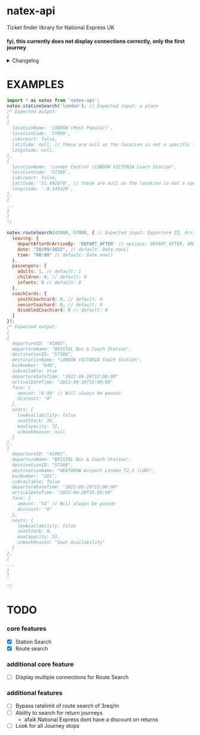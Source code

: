 # natex-api
Ticket finder library for National Express UK

#### fyi, this currently does not display connections correctly, only the first journey

<details><summary>Changelog</summary>
  0.0.2 - 🐛 whoops. forgot to fix date and time on routesearch
  0.0.1 - :tada: Released with all core features
</details>


# EXAMPLES
```js
import * as natex from 'natex-api';
natex.stationSearch('london'); // Expected input: a place
/* Expected output:
[
{
  locationName: 'LONDON (Most Popular)',
  locationCode: '57000',
  isAirport: false,
  latitude: null, // these are null as the location is not a specific location. most locations will have a latitude and longitude
  longitude: null,
},
{
  locationName: 'London Central (LONDON VICTORIA Coach Station',
  locationCode: '57366',
  isAirport: false,
  latitude: '51.492670', // these are null as the location is not a specific location. most locations will have a latitude and longitude
  longitude: '-0.149220',
},
{
...
}
]
*/

natex.routeSearch(41000, 57000, { // Expected input: Departure ID, Arrival ID, optional: options (specified below)
  leaving: {
    departAfterOrArriveBy: 'DEPART_AFTER' // options: DEPART_AFTER, ARRIVE_BY default: DEPART_AFTER
    date: "20/09/2022", // default: Date.now()
    time: "00:00" // default: Date.now()
  },
  passengers: {
    adults: 1, // default: 1
    children: 0, // default: 0
    infants: 0 // default: 0
  },
  coachCards: {
    youthCoachcard: 0, // default: 0
    seniorCoachard: 0, // default: 0
    disabledCoachcard: 0 // default: 0
  }
});
/* Expected output:
[
{
  departureID: "41065",
  departureName: "BRISTOL Bus & Coach Station",
  destinationID: "57366",
  destinationName: "LONDON VICTORIA Coach Station",
  busNumber: "040",
  isAvailable: true
  departureDateTime: "2022-09-20T12:00:00"
  arrivalDateTime: "2022-09-20T15:00:00"
  fare: {
    amount: "8.90" // Will always be pounds
    discount: "0"
  },
  seats: {
    lowAvailability: false
    seatStock: 29,
    maxCapacity: 72,
    unbookReason: null
  }
},
{
  departureID: "41065",
  departureName: "BRISTOL Bus & Coach Station",
  destinationID: "57286",
  destinationName: "HEATHROW Airport London T2,3 (LHR)",
  busNumber: "201",
  isAvailable: false
  departureDateTime: "2022-09-20T13:00:00"
  arrivalDateTime: "2022-09-20T15:05:00"
  fare: {
    amount: "54" // Will always be pounds
    discount: "0"
  },
  seats: {
    lowAvailability: false
    seatStock: 0,
    maxCapacity: 53,
    unbookReason: "Seat Availability"
  }
},
{
...
}
]

*/
```

# TODO
### core features
- [x] Station Search
- [x] Route search
### additional core feature
- [ ] Display multiple connections for Route Search
### additional features
- [ ] Bypass ratelimit of route search of 3req/m
- [ ] Ability to search for return journeys
  - afaik National Express dont have a discount on returns
- [ ] Look for all Journey stops
